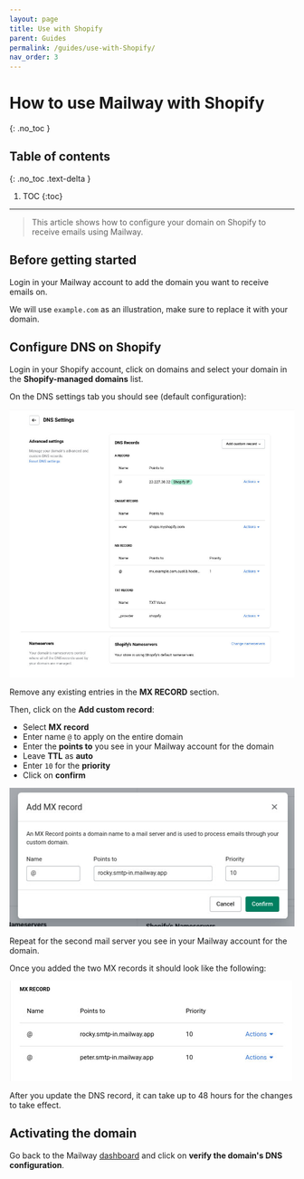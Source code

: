 ```yaml
---
layout: page
title: Use with Shopify
parent: Guides
permalink: /guides/use-with-Shopify/
nav_order: 3
---
```


# How to use Mailway with Shopify
{: .no_toc }

## Table of contents
{: .no_toc .text-delta }

1. TOC
{:toc}

---

> This article shows how to configure your domain on Shopify to receive emails using Mailway.

## Before getting started

Login in your Mailway account to add the domain you want to receive emails on.

We will use `example.com` as an illustration, make sure to replace it with your domain.

## Configure DNS on Shopify

Login in your Shopify account, click on domains and select your domain in the **Shopify-managed domains** list.

On the DNS settings tab you should see (default configuration):

![](/assets/images/how-to-use-with-shopify/shopify1.jpg)

Remove any existing entries in the **MX RECORD** section.

Then, click on the **Add custom record**:
- Select **MX record**
- Enter name `@` to apply on the entire domain
- Enter the **points to** you see in your Mailway account for the domain
- Leave **TTL** as **auto**
- Enter `10` for the **priority**
- Click on **confirm**

![](/assets/images/how-to-use-with-shopify/shopify2.jpg)

Repeat for the second mail server you see in your Mailway account for the domain.

Once you added the two MX records it should look like the following:

![](/assets/images/how-to-use-with-shopify/shopify3.jpg)

After you update the DNS record, it can take up to 48 hours for the changes to take effect.
## Activating the domain

Go back to the Mailway [dashboard] and click on **verify the domain's DNS configuration**.

[dashboard]: https://dash.mailway.app
